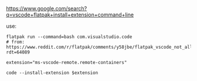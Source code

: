 https://www.google.com/search?q=vscode+flatpak+install+extension+command+line

use:
```
flatpak run --command=bash com.visualstudio.code
# from: https://www.reddit.com/r/flatpak/comments/y58jbe/flatpak_vscode_not_allowing_use_of_certain/?rdt=64089

extension="ms-vscode-remote.remote-containers"

code --install-extension $extension
```

